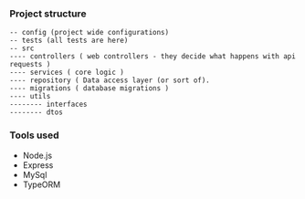 ### Project structure

```
-- config (project wide configurations)
-- tests (all tests are here)
-- src
---- controllers ( web controllers - they decide what happens with api requests )
---- services ( core logic )
---- repository ( Data access layer (or sort of).
---- migrations ( database migrations )
---- utils
-------- interfaces
-------- dtos

```

### Tools used

- Node.js
- Express
- MySql
- TypeORM
